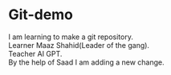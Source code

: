 # Git-demo
I am learning to make a git repository.
<br>
Learner Maaz Shahid(Leader of the gang).
<br>
Teacher AI GPT.
<br>
By the help of Saad I am adding a new change.
<br>
